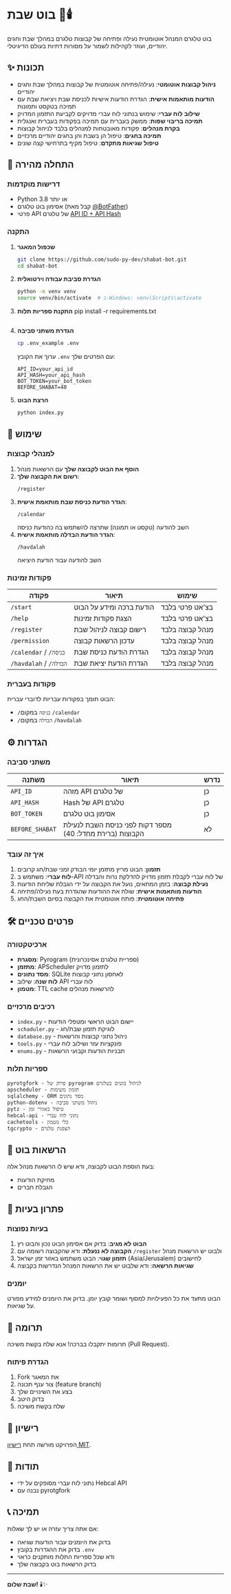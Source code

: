 # בוט שבת 🤖🕯️

בוט טלגרם המנהל אוטומטית נעילה ופתיחה של קבוצות טלגרם במהלך שבת וחגים יהודיים, ועוזר לקהילות לשמור על מסורות דתיות בעולם הדיגיטלי.

## ✨ תכונות

- **ניהול קבוצות אוטומטי**: נעילה/פתיחה אוטומטית של קבוצות במהלך שבת וחגים יהודיים
- **הודעות מותאמות אישית**: הגדרת הודעות אישיות לכניסת שבת ויציאת שבת עם תמיכה בטקסט ותמונות
- **שילוב לוח עברי**: שימוש בנתוני לוח עברי מדויקים לקביעת התזמון המדויק
- **תמיכה בריבוי שפות**: ממשק בעברית עם תמיכה בפקודות בעברית ואנגלית
- **בקרת מנהלים**: פקודות מאובטחות למנהלים בלבד לניהול קבוצות
- **תמיכה בחגים**: טיפול הן בשבת והן בחגים יהודיים מרכזיים
- **טיפול שגיאות מתקדם**: טיפול מקיף בתרחישי קצה שונים

## 🚀 התחלה מהירה

### דרישות מוקדמות

- Python 3.8 או יותר
- אסימון בוט טלגרם (קבל מאת [@BotFather](https://t.me/botfather))
- פרטי API של טלגרם [API ID + API Hash](https://my.telegram.org/auth)

### התקנה

1. **שכפול המאגר**
   ```bash
   git clone https://github.com/sudo-py-dev/shabat-bot.git
   cd shabat-bot
   ```

2. **הגדרת סביבת עבודה וירטואלית**
   ```bash
   python -m venv venv
   source venv/bin/activate  # ב-Windows: venv\Scripts\activate
   ```

3. **התקנת ספריות תלות**
   pip install -r requirements.txt
   ```

4. **הגדרת משתני סביבה**
   ```bash
   cp .env_example .env
   ```

   ערוך את הקובץ `.env` עם הפרטים שלך:
   ```
   API_ID=your_api_id
   API_HASH=your_api_hash
   BOT_TOKEN=your_bot_token
   BEFORE_SHABAT=40
   ```

5. **הרצת הבוט**
   ```bash
   python index.py
## 📖 שימוש

### למנהלי קבוצות

1. **הוסף את הבוט לקבוצה שלך** עם הרשאות מנהל
2. **רשום את הקבוצה שלך**:
   ```
   /register
   ```
3. **הגדר הודעת כניסת שבת מותאמת אישית**:
   ```
   /calendar
   ```
   השב להודעה (טקסט או תמונה) שתרצה להשתמש בה כהודעת כניסה
4. **הגדר הודעת הבדלה מותאמת אישית**:
   ```
   /havdalah
   ```
   השב להודעה עבור הודעת היציאה

### פקודות זמינות

| פקודה | תיאור | שימוש |
|---------|--------|--------|
| `/start` | הודעת ברכה ומידע על הבוט | בצ'אט פרטי בלבד |
| `/help` | הצגת פקודות זמינות | בצ'אט פרטי בלבד |
| `/register` | רישום קבוצה לניהול שבת | מנהל קבוצה בלבד |
| `/permission` | עדכון הרשאות קבוצה | מנהל קבוצה בלבד |
| `/calendar` / `/כניסה` | הגדרת הודעת כניסת שבת | מנהל קבוצה בלבד |
| `/havdalah` / `/הבדלה` | הגדרת הודעת יציאת שבת | מנהל קבוצה בלבד |

### פקודות בעברית
הבוט תומך בפקודות עבריות לדוברי עברית:
- `/כניסה` במקום `/calendar`
- `/הבדלה` במקום `/havdalah`

## ⚙️ הגדרות

### משתני סביבה

| משתנה | תיאור | נדרש |
|---------|--------|-------|
| `API_ID` | מזהה API של טלגרם | כן |
| `API_HASH` | Hash של API טלגרם | כן |
| `BOT_TOKEN` | אסימון בוט טלגרם | כן |
| `BEFORE_SHABAT` | מספר דקות לפני כניסת השבת לנעילת הקבוצות (ברירת מחדל: 40) | לא |

### איך זה עובד

1. **תזמון**: הבוט מריץ מתזמן יומי הבודק זמני שבת/חג קרובים
2. **לוח עברי**: משתמש ב-API של לוח עברי לקבלת תזמון מדויק להדלקת נרות והבדלה
3. **נעילת קבוצה**: בזמן המתאים, נועל את הקבוצה על ידי הגבלת שליחת הודעות
4. **הודעות מותאמות אישית**: שולח את ההודעות שהגדרת בעת נעילה/פתיחה
5. **פתיחה אוטומטית**: פותח אוטומטית את הקבוצה בסיום השבת/החג

## 🛠️ פרטים טכניים

### ארכיטקטורה

- **מסגרת**: Pyrogram (ספריית טלגרם אסינכרונית)
- **מתזמן**: APScheduler לתזמון מדויק
- **מסד נתונים**: SQLite לאחסון נתוני קבוצות
- **לוח שנה**: שילוב API לוח עברי
- **מטמון**: TTL cache להרשאות מנהלים

### רכיבים מרכזיים

- `index.py` - יישום הבוט הראשי ומטפלי הודעות
- `schaduler.py` - לוגיקת תזמון שבת/חג
- `database.py` - ניהול נתוני קבוצות והרשאות
- `tools.py` - פונקציות עזר ושילוב לוח עברי
- `enums.py` - תבניות הודעות וקבועי הרשאות

### ספריות תלות

```
pyrotgfork - פרוק של pyrogram לניהול בוטים בטלגרם
apscheduler - תזמון משימות
sqlalchemy - ORM מסד נתונים
python-dotenv - ניהול משתני סביבה
pytz - טיפול באזורי זמן
hebcal-api - נתוני לוח עברי
cachetools - כלי מטמון
tgcrypto - הצפנת טלגרם
```

## 📱 הרשאות בוט

בעת הוספת הבוט לקבוצה, ודא שיש לו הרשאות מנהל אלה:
- מחיקת הודעות
- הגבלת חברים

## 🐛 פתרון בעיות

### בעיות נפוצות

1. **הבוט לא מגיב**: בדוק אם אסימון הבוט נכון והבוט רץ
2. **הקבוצה לא ננעלת**: ודא שהקבוצה רשומה עם `/register` ולבוט יש הרשאות מנהל
3. **תזמון שגוי**: הבוט משתמש באזור זמן ישראל (Asia/Jerusalem) לחישובים
4. **שגיאות הרשאה**: ודא שלבוט יש את הרשאות המנהל הנדרשות בקבוצה

### יומנים

הבוט מתעד את כל הפעילויות למסוף ושומר קובץ יומן. בדוק את היומנים למידע מפורט על שגיאות.

## 🤝 תרומה

תרומות יתקבלו בברכה! אנא שלח בקשת משיכה (Pull Request).

### הגדרת פיתוח

1. Fork את המאגר
2. צור ענף תכונה (feature branch)
3. בצע את השינויים שלך
4. בדוק היטב
5. שלח בקשת משיכה

## 📄 רישיון

הפרויקט מורשה תחת [רישיון MIT](LICENSE).

## 🙏 תודות

- נתוני לוח עברי מסופקים על ידי Hebcal API
- נבנה עם pyrotgfork

## 📞 תמיכה

אם אתה צריך עזרה או יש לך שאלות:
- בדוק את היומנים עבור הודעות שגיאה
- בדוק את ההגדרות בקובץ `.env`
- ודא שכל ספריות התלות מותקנים כראוי
- בדוק הרשאות בוט בקבוצה שלך

---

**שבת שלום!** 🕯️✨
